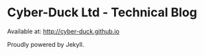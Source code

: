 # Cyber-Duck Ltd - Technical Blog

Available at: http://cyber-duck.github.io

Proudly powered by Jekyll.
